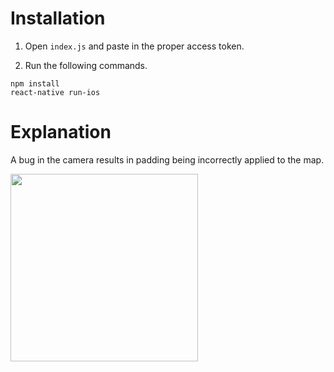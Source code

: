 # Installation

1. Open `index.js` and paste in the proper access token.

2. Run the following commands.

```
npm install
react-native run-ios
```

# Explanation

A bug in the camera results in padding being incorrectly applied to the map.

<img src="./files/demo.gif" width="300">